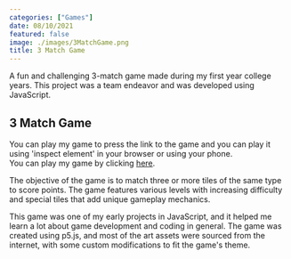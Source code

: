 ```yaml
---
categories: ["Games"]
date: 08/10/2021
featured: false
image: ./images/3MatchGame.png
title: 3 Match Game
---
```


A fun and challenging 3-match game made during my first year college years. This project was a team endeavor and was developed using JavaScript.

## 3 Match Game

You can play my game to press the link to the game and you can play it using 'inspect element' in your browser or using your phone.
<br>
You can play my game by clicking [here](/three-match-game).

The objective of the game is to match three or more tiles of the same type to score points. The game features various levels with increasing difficulty and special tiles that add unique gameplay mechanics.

This game was one of my early projects in JavaScript, and it helped me learn a lot about game development and coding in general. The game was created using p5.js, and most of the art assets were sourced from the internet, with some custom modifications to fit the game's theme.